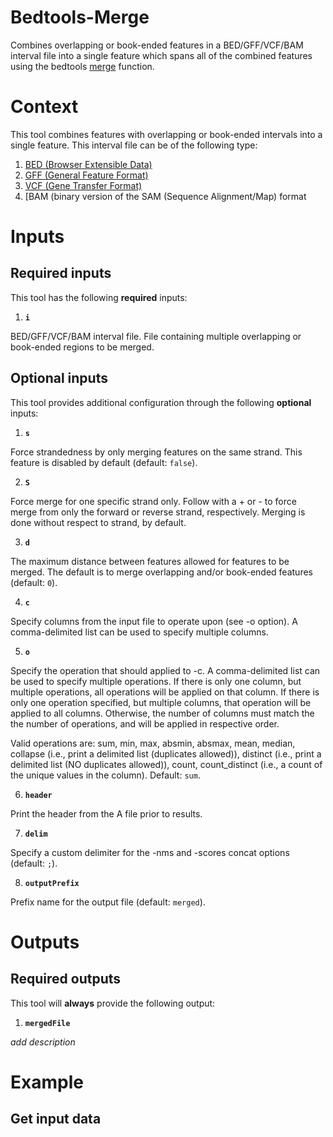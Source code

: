 # Bedtools-Merge
Combines overlapping or book-ended features in a BED/GFF/VCF/BAM interval file into a single feature which spans all of the combined features using the bedtools [merge](https://bedtools.readthedocs.io/en/latest/content/tools/merge.html) function.

# Context

This tool combines features with overlapping or book-ended intervals into a single feature. This interval file can be of the following type:

1. [BED (Browser Extensible Data)](https://genome.ucsc.edu/FAQ/FAQformat.html#format1)
2. [GFF (General Feature Format)](https://genome.ucsc.edu/FAQ/FAQformat.html#format3)
3. [VCF (Gene Transfer Format) ](https://genome.ucsc.edu/goldenPath/help/vcf.html)
4. [BAM (binary version of the SAM (Sequence Alignment/Map) format

# Inputs

## Required inputs

This tool has the following **required** inputs:

1. **`i`**
  
  BED/GFF/VCF/BAM interval file. File containing multiple overlapping or book-ended regions to be merged. 

## Optional inputs

This tool provides additional configuration through the following **optional** inputs:

1. **`s`**

  Force strandedness by only merging features on the same strand. This feature is disabled by default (default: `false`).

2. **`S`**
  
  Force merge for one specific strand only. Follow with a + or - to force merge from only the forward or reverse strand, respectively. Merging is done without respect to strand, by default.

3. **`d`**

  The maximum distance between features allowed for features to be merged. The default is to merge overlapping and/or book-ended features (default: `0`).

4. **`c`**

  Specify columns from the input file to operate upon (see -o option). A comma-delimited list can be used to specify multiple columns. 

5. **`o`**

  Specify the operation that should applied to -c. A comma-delimited list can be used to specify multiple operations. If there is only one column, but multiple operations, all operations will be applied on that column. If there is only one operation specified, but multiple columns, that operation will   be  applied to all columns. Otherwise, the number of columns must match the the number of operations, and will be applied in respective order. 
  
  Valid operations are: sum, min, max, absmin, absmax, mean, median, collapse (i.e., print a delimited list (duplicates allowed)), distinct (i.e., print a delimited list (NO duplicates allowed)), count, count_distinct (i.e., a count of the unique values in the column). Default: `sum`.

6. **`header`**

  Print the header from the A file prior to results.

7. **`delim`**

  Specify a custom delimiter for the -nms and -scores concat options (default: `;`).

8. **`outputPrefix`**

  Prefix name for the output file (default: `merged`).

# Outputs

## Required outputs

This tool will **always** provide the following output:

1. **`mergedFile`**

  *add description*

# Example

## Get input data


